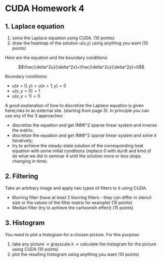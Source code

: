 # CUDA Homework 4

## 1. Laplace equation  

1. solve the Laplace equation using CUDA. (10 points)
2. draw the heatmap of the solution u(x,y) using anything you want (10 points)

Here are the equation and the boundary conditions:

$$\frac{\delta^2u}{\delta^2x}+\frac{\delta^2u}{\delta^2y}=0$$

Boundary conditions:
* $u(x=0, y) = u(x=1, y) = 0$
* $u(x, y=0) = 1$
* $u(x, y=1) = 0$

A good explanation of how to discretize the Laplace equation is given hereLinks to an external site. (starting from page 3). In principle you can use any of the 3 approaches:

* discretize the equation and get (NM)^2 sparse linear system and inverse the matrix;
* discretize the equation and get (NM)^2 sparse linear system and solve it iteratively;
* try to achieve the steady-state solution of the corresponding heat equation with some initial conditions (replace 0 with du/dt and kind of do what we did in seminar 4 until the solution more or less stops changing in time).

## 2. Filtering

Take an arbitrary image and apply two types of filters to it using CUDA.

* Blurring filter (have at least 2 blurring filters - they can differ in stencil size or the values of the filter matrix for example) (15 points)
* Median filter (try to achieve the cartoonish effect) (15 points)

## 3. Histogram

You need to plot a  histogram for a chosen picture. For this purpose:

1. take any picture -> grayscale it -> calculate the histogram for the picture using CUDA (10 points)
2. plot the resulting histogram using anything you want (10 points)
